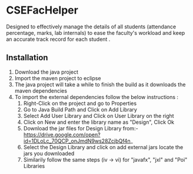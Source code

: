 # CSEFacHelper
Designed to effectively manage the details of all students (attendance percentage, marks, lab internals) to ease the faculty's workload and keep an accurate track record for each student . 

## Installation 
1. Download the java project
1. Import the maven project to eclipse
1. The java project will take a while to finish the build as it downloads the maven dependencies
1. To import the external dependencies follow the below instructions :
   1. Right-Click on the project and go to Properties
   1. Go to Java Build Path and Click on Add Library 
   1. Select Add User Library and Click on User Library on the right
   1. Click on New and enter the library name as "Design", Click Ok
   1. Download the jar files for Design Library from:- https://drive.google.com/open?id=1DLoLc_70QCP_onJmdN9ws28ZcjbQf4n_
   1. Select the Design Library and click on add external jars locate the jars you downloaded
   1. Similarily follow the same steps (iv -> vi) for "javafx", "jxl" and "Poi" Libraries
